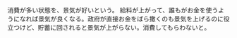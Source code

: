 消費が多い状態を、景気が好いという。
給料が上がって、誰もがお金を使うようになれば景気が良くなる。政府が直接お金をばら撒くのも景気を上げるのに役立つけど、貯蓄に回されると景気が上がらない。消費してもらわないと。
